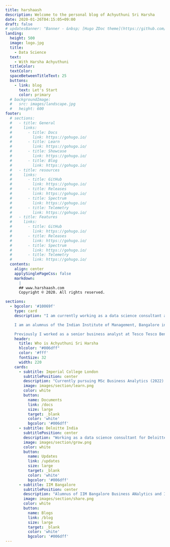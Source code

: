 ```yaml
---
title: harshaash
description: Welcome to the personal blog of Achyuthuni Sri Harsha
date: 2020-01-26T04:15:05+09:00
draft: false
# updatesBanner: "Banner - &nbsp; [Hugo ZDoc theme](https://github.com/zzossig/hugo-theme-zdoc) &nbsp; just arrived"
landing:
  height: 500
  image: logo.jpg
  title:
    - Data Science
  text:
    - With Harsha Achyuthuni
  titleColor:
  textColor:
  spaceBetweenTitleText: 25
  buttons:
    - link: blog
      text: Let's Start 
      color: primary
  # backgroundImage: 
  #   src: images/landscape.jpg
  #   height: 600
footer:
  # sections:
  #   - title: General
  #     links:
  #       - title: Docs
  #         link: https://gohugo.io/
  #       - title: Learn
  #         link: https://gohugo.io/
  #       - title: Showcase
  #         link: https://gohugo.io/
  #       - title: Blog
  #         link: https://gohugo.io/
  #   - title: resources
  #     links:
  #       - title: GitHub
  #         link: https://gohugo.io/
  #       - title: Releases
  #         link: https://gohugo.io/
  #       - title: Spectrum
  #         link: https://gohugo.io/
  #       - title: Telemetry
  #         link: https://gohugo.io/
  #   - title: Features
  #     links:
  #       - title: GitHub
  #         link: https://gohugo.io/
  #       - title: Releases
  #         link: https://gohugo.io/
  #       - title: Spectrum
  #         link: https://gohugo.io/
  #       - title: Telemetry
  #         link: https://gohugo.io/
  contents: 
    align: center
    applySinglePageCss: false
    markdown:
      |
      ## www.harshaash.com
      Copyright © 2020. All rights reserved.

sections:
  - bgcolor: '#10069f'
    type: card
    description: "I am currently working as a data science consultant at Deloitte. I work with various business clients in supply chain and manufacturing domains to solve business problems using data and statistics. I am also pursuing MSc in Business Analytics (part-time) from Imperial College London.

    I am an alumnus of the Indian Institute of Management, Bangalore in Business Analytics and Intelligence. BAI is an executive on-campus one-year program with a focus on statistics, business and technology. 'Building R&R contests for one of India's largest life insurance company' which is our team's capstone project got the 'Highly commended project' award.

    Previously I worked as a senior business analyst at Tesco Tesco Bengaluru and prior to that at Mu-Sigma."
    header: 
      title: Who is Achyuthuni Sri Harsha
      hlcolor: "#006dff"
      color: '#fff'
      fontSize: 32
      width: 220
    cards:
      - subtitle: Imperial College London
        subtitlePosition: center
        description: "Currently pursuing MSc Business Analytics (2022) in Business Analytics"
        image: images/section/learn.png
        color: white
        button: 
          name: Documents
          link: /docs
          size: large
          target: _blank
          color: 'white'
          bgcolor: '#006dff'
      - subtitle: Deloitte India
        subtitlePosition: center
        description: "Working as a data science consultant for Deloitte India"
        image: images/section/grow.png
        color: white
        button: 
          name: Updates
          link: /updates
          size: large
          target: _blank
          color: 'white'
          bgcolor: '#006dff'
      - subtitle: IIM Bangalore
        subtitlePosition: center
        description: "Alumnus of IIM Bangalore Business ANalytics and Intelligence (2020) course"
        image: images/section/share.png
        color: white
        button: 
          name: Blogs
          link: /blog
          size: large
          target: _blank
          color: 'white'
          bgcolor: '#006dff'
---
```

